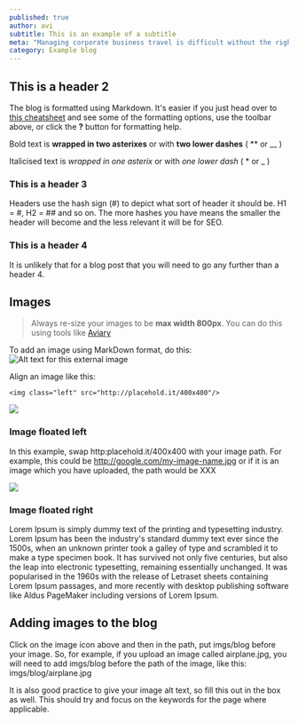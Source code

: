 ```yaml
---
published: true
author: avi
subtitle: This is an example of a subtitle
meta: "Managing corporate business travel is difficult without the right help. Systemizing travel management can make it easier: here are 4 ways how."
category: Example blog
---
```


## This is a header 2
The blog is formatted using Markdown. It's easier if you just head over to [this cheatsheet](https://github.com/adam-p/markdown-here/wiki/Markdown-Cheatsheet) and see some of the formatting options, use the toolbar above, or click the **?** button for formatting help.

Bold text is **wrapped in two asterixes** or with __two lower dashes__ ( ** or __ )

Italicised text is *wrapped in one asterix* or with _one lower dash_ ( * or _ )

### This is a header 3
Headers use the hash sign (#) to depict what sort of header it should be. H1 = #, H2 = ## and so on. The more hashes you have means the smaller the header will become and the less relevant it will be for SEO. 

### This is a header 4
It is unlikely that for a blog post that you will need to go any further than a header 4.

## Images

> Always re-size your images to be **max width 800px**. You can do this using tools like [Aviary](http://www.aviary.com) 

To add an image using MarkDown format, do this:
![Alt text for this external image](http://placehold.it/800x400)

Align an image like this:

`<img class="left" src="http://placehold.it/400x400"/>`

<img class="left" src="http://placehold.it/400x400"/>

### Image floated left
 
In this example, swap http:placehold.it/400x400 with your image path. For example, this could be http://google.com/my-image-name.jpg or if it is an image which you have uploaded, the path would be XXX

<img class="right" src="http://placehold.it/400x400"/>

### Image floated right
Lorem Ipsum is simply dummy text of the printing and typesetting industry. Lorem Ipsum has been the industry's standard dummy text ever since the 1500s, when an unknown printer took a galley of type and scrambled it to make a type specimen book. It has survived not only five centuries, but also the leap into electronic typesetting, remaining essentially unchanged. It was popularised in the 1960s with the release of Letraset sheets containing Lorem Ipsum passages, and more recently with desktop publishing software like Aldus PageMaker including versions of Lorem Ipsum.

## Adding images to the blog
Click on the image icon above and then in the path, put imgs/blog before your image. So, for example, if you upload an image called airplane.jpg, you will need to add imgs/blog before the path of the image, like this: imgs/blog/airplane.jpg

It is also good practice to give your image alt text, so fill this out in the box as well. This should try and focus on the keywords for the page where applicable. 
